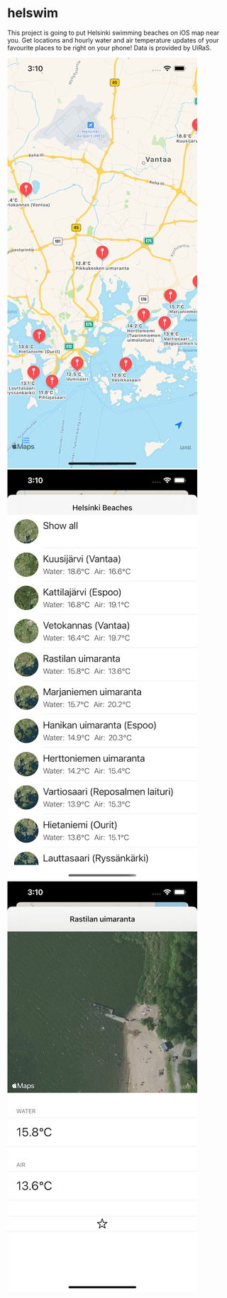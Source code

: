 # helswim
This project is going to put Helsinki swimming beaches on iOS map near you.
Get locations and hourly water and air temperature updates of your favourite places to be right on your phone!
Data is provided by UiRaS.

![Screen 1](https://github.com/qlep/helswim/blob/master/scrns/Simulator%20Screen%20Shot%201.png) ![Screen 2](https://github.com/qlep/helswim/blob/master/scrns/Simulator%20Screen%20Shot%202.png) ![Screen 3](https://github.com/qlep/helswim/blob/master/scrns/Simulator%20Screen%20Shot%203.png)
